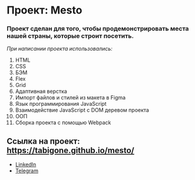 # Проект: Mesto

### Проект сделан для того, чтобы продемонстрировать места нашей страны, которые строит посетить.

*При написании проекта использовались:*

1. HTML
2. CSS
3. БЭМ
4. Flex
5. Grid
6. Адаптивная верстка
7. Импорт файлов и стилей из макета в Figma
8. Язык программирования JavaScript
9. Взаимодействие JavaScript с DOM деревом проекта
10. ООП
11. Сборка проекта с помощью Webpack 

Ссылка на проект: https://tabigone.github.io/mesto/
---

* [LinkedIn](https://www.linkedin.com/in/sergey-pryazhentsev-627058222/)
* [Telegram](https://t.me/Tabigone)